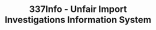 ---
bigquery: https://console.cloud.google.com/bigquery?p=patents-public-data&d=usitc_investigations&page=dataset&project=sheets-management-319211
citation: US International Trade Commission 337Info Unfair Import Investigations Information
  System
contributors: US International Trade Comission
cost: None
description: US International Trade Commission 337Info Unfair Import Investigations
  Information System contains data on investigations done under Section 337. Section
  337 declares the infringement of certain statutory intellectual property rights
  and other forms of unfair competition in import trade to be unlawful practices.
  Most Section 337 investigations involve allegations of patent or registered trademark
  infringement.
documentation: FAQ and tutorial available on the site
last_edit: 04/06/2022, 17:02:01
location: https://pubapps2.usitc.gov/337external/
maintained_by: US International Trade Comission
schema_fields:
- invUnfairAct
- gcAttorney
- finalDetViolation
- investigationType
- actualEndDateEvidHear
- issueDateOtherNonFinal
- internalRemand
- investigationNo
- aljAssigned
- copyrightNumbers
- lastUpdated
- dateComplaintFiled
- scheduledEndDateEvidHear
- teoReliefGranted
- currentStatus
- dateCreated
- id
- patentNumbers
- ouiiAttorney
- finalIdOnViolationDue
- markmanHearing
- teoIdDueDate
- teoProceedingInvolved
- startDateMarkmanHearing
- publication_number
- trademarkNumbers
- targetDate
- finalIdOnViolationIssue
- currentActiveALJ
- cafcAppeals
- investigationTermDate
- respondent
- title
- dateOfPublicationFrNotice
- actualStartDateEvidHear
- endDateMarkmanHearing
- finalDetNoViolation
- htsNumbers
- docketNo
- ouiiParticipation
- complainant
- teoIdIssueDate
- scheduledStartDateEvidHear
- patentNumber
shortname: unfair_import_investigations
tags:
- import
- legal
- trade
timeframe: 2008-2021 (prior to 2008 downloadable as a JSON file)
title: 337Info - Unfair Import Investigations Information System
uuid: 2721f5ec-e599-4890-9265-9706719fc71e
---